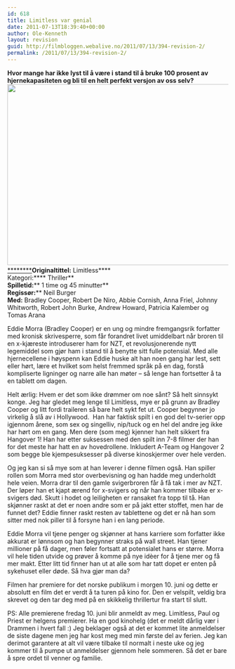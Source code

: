 ```yaml
---
id: 618
title: Limitless var genial
date: 2011-07-13T18:39:40+00:00
author: Ole-Kenneth
layout: revision
guid: http://filmbloggen.webalive.no/2011/07/13/394-revision-2/
permalink: /2011/07/13/394-revision-2/
---
```

**Hvor mange har ikke lyst til å være i stand til å bruke 100 prosent av hjernekapasiteten og bli til en helt perfekt versjon av oss selv?**  
[<img class="alignnone size-large wp-image-395" title="Limitless" src="http://filmbloggen.net/wp-content/uploads//2011/06/limitless-1024x682.jpg" alt="" width="620" height="412" />](http://filmbloggen.net/wp-content/uploads//2011/06/limitless.jpg)[  
********](http://filmbloggen.net/wp-content/uploads//2011/06/limitless.jpg)****Originaltittel:**** Limitless****  
Kategori:**** Thriller**  
**Spilletid:**** 1 time og 45 minutter**  
**Regissør:**** Neil Burger  
**Med:** Bradley Cooper, Robert De Niro, Abbie Cornish, Anna Friel, Johnny Whitworth, Robert John Burke, Andrew Howard, Patricia Kalember og Tomas Arana

Eddie Morra (Bradley Cooper) er en ung og mindre fremgangsrik forfatter med kronisk skrivesperre, som får forandret livet umiddelbart når broren til en x-kjæreste introduserer ham for NZT, et revolusjonerende nytt legemiddel som gjør ham i stand til å benytte sitt fulle potensial. Med alle hjernecellene i høyspenn kan Eddie huske alt han noen gang har lest, sett eller hørt, lære et hvilket som helst fremmed språk på en dag, forstå kompliserte ligninger og narre alle han møter &#8211; så lenge han fortsetter å ta en tablett om dagen.

Helt ærlig: Hvem er det som ikke drømmer om noe sånt? Så helt sinnsykt konge. Jeg har gledet meg lenge til Limitless, mye er på grunn av Bradley Cooper og litt fordi traileren så bare helt sykt fet ut. Cooper begynner jo virkelig å slå av i Hollywood.  Han har faktisk spilt i en god del tv-serier opp igjennom årene, som sex og singelliv, nip/tuck og en hel del andre jeg ikke har hørt om en gang. Men dere (som meg) kjenner han helt sikkert fra Hangover 1! Han har etter suksessen med den spilt inn 7-8 filmer der han for det meste har hatt en av hovedrollene. Inkludert A-Team og Hangover 2 som begge ble kjempesuksesser på diverse kinoskjermer over hele verden.

Og jeg kan si så mye som at han leverer i denne filmen også. Han spiller rollen som Morra med stor overbevisning og han hadde meg underholdt hele veien. Morra drar til den gamle svigerbroren får å få tak i mer av NZT. Der løper han et kjapt ærend for x-svigers og når han kommer tilbake er x-svigers død. Skutt i hodet og leiligheten er ransaket fra topp til tå. Han skjønner raskt at det er noen andre som er på jakt etter stoffet, men har de funnet det? Eddie finner raskt resten av tablettene og det er nå han som sitter med nok piller til å forsyne han i en lang periode.

Eddie Morra vil tjene penger og skjønner at hans karriere som forfatter ikke akkurat er lønnsom og han begynner straks på wall street. Han tjener millioner på få dager, men føler fortsatt at potensialet hans er større. Morra vil hele tiden utvide og prøver å komme på nye idèer for å tjene mer og få mer makt. Etter litt tid finner han ut at alle som har tatt dopet er enten på sykehuset eller døde. Så hva gjør man da?

Filmen har premiere for det norske publikum i morgen 10. juni og dette er absolutt en film det er verdt å ta turen på kino for. Den er velspilt, veldig bra skrevet og den tar deg med på en skikkelig thrillertur fra start til slutt.

PS: Alle premierene fredag 10. juni blir anmeldt av meg. Limitless, Paul og Priest er helgens premierer. Ha en god kinohelg (det er meldt dårlig vær i Drammen i hvert fall :) Jeg beklager også at det er kommet lite anmeldelser de siste dagene men jeg har kost meg med min første del av ferien. Jeg kan derimot garantere at alt vil være tilbake til normalt i neste uke og jeg kommer til å pumpe ut anmeldelser gjennom hele sommeren. Så det er bare å spre ordet til venner og familie.